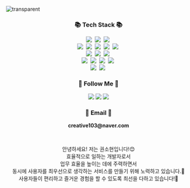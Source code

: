 ![transparent](https://capsule-render.vercel.app/api?type=transparent&fontColor=F5C0CA&text=Sohyun's%20GitHub%20&height=150&fontSize=60&desc=Welcome!&descAlignY=75&descAlign=60)
<br>

<h3 align="center">📚 Tech Stack 📚</h3>
<p align="center">
  <img src="https://img.shields.io/badge/Java-007396?style=flat-square&logo=Java&logoColor=white"/></a>&nbsp                <!-- 자바 -->
  <img src="https://img.shields.io/badge/Python-3766AB?style=flat-square&logo=Python&logoColor=white"/></a>&nbsp            <!-- 파이썬 -->        
  <img src="https://img.shields.io/badge/Javascript-ffb13b?style=flat-square&logo=javascript&logoColor=white"/></a>&nbsp    <!-- 자바 -->
  <br>
  <img src="https://img.shields.io/badge/Javascript-ffb13b?style=flat-square&logo=javascript&logoColor=white"/></a>&nbsp    <!-- 자바스크립트 -->
  <img src="https://img.shields.io/badge/Spring-6DB33F?style=flat-square&logo=Spring&logoColor=white"/></a>&nbsp            <!-- 자바스크립트 -->
  <img src="https://img.shields.io/badge/SpringBoot-6DB33F?style=flat-square&logo=SpringBoot&logoColor=white"/></a>&nbsp    <!-- HTML -->
  <img src="https://img.shields.io/badge/Node.js-339933?style=flat-square&logo=Node.js&logoColor=white"/></a>&nbsp          <!-- CSS -->
  <img src="https://img.shields.io/badge/Express-000000?style=flat-square&logo=Express&logoColor=white"/></a>&nbsp          <!-- 자바 -->
  <br>
  <img src="https://img.shields.io/badge/Spring-6DB33F?style=flat-square&logo=Spring&logoColor=white"/></a>&nbsp            <!-- 스프링프레임워크 -->
  <img src="https://img.shields.io/badge/SpringBoot-6DB33F?style=flat-square&logo=SpringBoot&logoColor=white"/></a>&nbsp    <!-- 스프링부트 -->
  <img src="https://img.shields.io/badge/Docker-2496ED?style=flat-square&logo=Docker&logoColor=white"/></a>&nbsp            <!-- 플라스크 -->
  <br>
  <img src="https://img.shields.io/badge/Mysql-E6B91E?style=flat-square&logo=MySql&logoColor=white"/></a>&nbsp              <!-- 오라클 -->
  <img src="https://img.shields.io/badge/AWS-232F3E?style=flat-square&logo=AmazonAWS&logoColor=white"/></a>&nbsp            <!-- 마리아 -->
  <img src="https://img.shields.io/badge/Mysql-E6B91E?style=flat-square&logo=MySql&logoColor=white"/></a>&nbsp              <!-- 마이SQL -->
  <img src="https://img.shields.io/badge/Docker-2496ED?style=flat-square&logo=Docker&logoColor=white"/></a>&nbsp            <!-- SQL라이트 -->
  <br>
  <img src="https://img.shields.io/badge/AWS-232F3E?style=flat-square&logo=AmazonAWS&logoColor=white"/></a>&nbsp            <!-- AWS -->
  <img src="https://img.shields.io/badge/AWS-232F3E?style=flat-square&logo=AmazonAWS&logoColor=white"/></a>&nbsp            <!-- 아파치 -->
</p>

<h3 align="center">🌈 Follow Me 🌈</h3>
<p align="center">
  <a href="https://creative103.tistory.com" target="_blank"><img src="https://img.shields.io/badge/Tistory-535D6C?style=flat-square&logo=Tistory&logoColor=white"/></a>
  <a href="https://creative103.notion.site/creative103/10ad2f664e3d4ae2a9c79b21076de2b7" target="_blank"><img src="https://img.shields.io/badge/Notion-000000?style=flat-square&logo=Notion&logoColor=white"/></a>
  <a href="mailto:thgus4982@gmail.com" target="_blank"><img src="https://img.shields.io/badge/Gmail-d14836?style=flat-square&logo=Gmail&logoColor=white&link=thgus4982@gmail.com"/></a>
</p>

<h3 align="center">📧 Email 📧</h3>
<p align="center">
  <Strong>creative103@naver.com</Strong>
</p>

<br>

<p align="center">
  안녕하세요! 저는 권소현입니다!😊<br>
  효율적으로 일하는 개발자로서<br>
  업무 효율을 높이는 데에 주력하면서<br>
  동시에 사용자를 최우선으로 생각하는 서비스를 만들기 위해 노력하고 있습니다.💪<br>
  사용자들이 편리하고 즐거운 경험을 할 수 있도록 최선을 다하고 있습니다!🚀<br>
</p>

<br>
